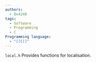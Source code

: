```yaml
---
authors:
  - 0x4248
tags:
  - Software
  - Programming
  - C
Programming language:
  - "[[C]]"
---
```

`local.h` Provides functions for localisation.